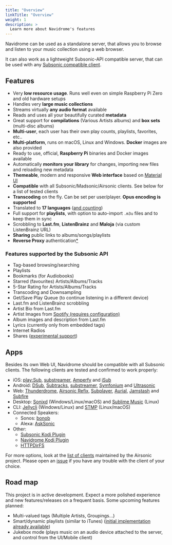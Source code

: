 ```yaml
---
title: "Overview"
linkTitle: "Overview"
weight: 1
description: >
  Learn more about Navidrome's features
---
```


Navidrome can be used as a standalone server, that allows you to browse and listen to your music collection using a web browser. 


It can also work as a lightweight Subsonic-API compatible server, that can be used with any 
[Subsonic compatible client](/docs/overview/#apps).

## Features

- Very **low resource usage**. Runs well even on simple Raspberry Pi Zero and old hardware setups
- Handles very **large music collections**
- Streams virtually **any audio format** available
- Reads and uses all your beautifully curated **metadata**
- Great support for **compilations** (Various Artists albums) and **box sets** (multi-disc albums)
- **Multi-user**, each user has their own play counts, playlists, favorites, etc..
- **Multi-platform**, runs on macOS, Linux and Windows. **Docker** images are also provided
- Ready to use, official, **Raspberry Pi** binaries and Docker images available
- Automatically **monitors your library** for changes, importing new files and reloading new metadata 
- **Themeable**, modern and responsive **Web interface** based on [Material UI](https://material-ui.com)
- **Compatible** with all Subsonic/Madsonic/Airsonic clients. See below for a list of tested clients
- **Transcoding** on the fly. Can be set per user/player. **Opus encoding is supported**
- Translated to **17 languages** ([and counting](/docs/developers/translations/))
- Full support for **playlists**, with option to auto-import `.m3u` files and to keep them in sync
- Scrobbling to **Last.fm**, **ListenBrainz** and **Maloja** (via custom ListenBrainz URL)
- **Sharing** public links to albums/songs/playlists
- **Reverse Proxy** authentication[\*](/docs/usage/security/#reverse-proxy-authentication)

### Features supported by the Subsonic API

- Tag-based browsing/searching
- Playlists
- Bookmarks (for Audiobooks)
- Starred (favourites) Artists/Albums/Tracks
- 5-Star Rating for Artists/Albums/Tracks
- Transcoding and Downsampling
- Get/Save Play Queue (to continue listening in a different device)
- Last.fm and ListenBrainz scrobbling
- Artist Bio from Last.fm
- Artist Images from [Spotify (requires configuration)](/docs/usage/external-integrations/#spotify)
- Album images and description from Last.fm
- Lyrics (currently only from embedded tags)
- Internet Radios
- Shares ([experimental support](https://github.com/navidrome/navidrome/pull/2106))

## Apps

Besides its own Web UI, Navidrome should be compatible with all Subsonic clients. The following clients are tested and confirmed to work properly:
- iOS: [play:Sub](http://michaelsapps.dk/playsubapp/), 
[substreamer](https://substreamerapp.com/),
[Amperfy](https://github.com/BLeeEZ/amperfy#readme) and 
[iSub](https://isub.app/)
- Android: [DSub](https://play.google.com/store/apps/details?id=github.daneren2005.dsub),
[Subtracks](https://github.com/austinried/subtracks#readme),
[substreamer](https://substreamerapp.com/),
[Symfonium](https://symfonium.app/) and
[Ultrasonic](https://ultrasonic.gitlab.io/)
- Web: [Thunderdrome](https://thunderdrome.netlify.app/),
[Airsonic Refix](https://airsonic.netlify.com/), 
[Subplayer](https://subplayer.netlify.app/),
[Aurial](http://shrimpza.github.io/aurial/),
[Jamstash](http://jamstash.com) and
[Subfire](http://p.subfireplayer.net/)
- Desktop: [Sonixd](https://github.com/jeffvli/sonixd) (Windows/Linux/macOS) and [Sublime Music](https://sublimemusic.app/) (Linux)
- CLI: [Jellycli](https://github.com/tryffel/jellycli#readme) (Windows/Linux) and [STMP](https://github.com/wildeyedskies/stmp#readme) (Linux/macOS)
- Connected Speakers:
  - Sonos: [bonob](https://github.com/simojenki/bonob#readme)
  - Alexa: [AskSonic](https://github.com/srichter/asksonic#readme)
- Other: 
  - [Subsonic Kodi Plugin](https://github.com/warwickh/plugin.audio.subsonic#readme)
  - [Navidrome Kodi Plugin](https://github.com/BobHasNoSoul/plugin.audio.navidrome#readme)
  - [HTTPDirFS](https://github.com/fangfufu/httpdirfs#readme)
    
For more options, look at the [list of clients](https://airsonic.github.io/docs/apps/) maintained by 
the Airsonic project. Please open an [issue](https://github.com/navidrome/navidrome/issues) if you have any 
trouble with the client of your choice.

## Road map

This project is in active development. Expect a more polished experience and new features/releases 
on a frequent basis. Some upcoming features planned: 

- Multi-valued tags (Multiple Artists, Groupings...)
- Smart/dynamic playlists (similar to iTunes) ([initial implementation already available](https://github.com/navidrome/navidrome/issues/1417))
- Jukebox mode (plays music on an audio device attached to the server, and control from the UI/Mobile client)

